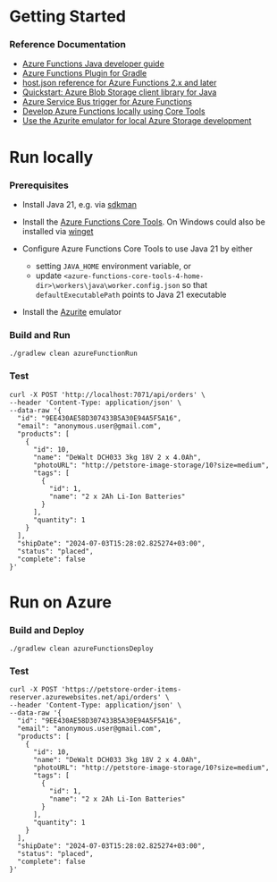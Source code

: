 # Getting Started

### Reference Documentation

* [Azure Functions Java developer guide](https://learn.microsoft.com/en-us/azure/azure-functions/functions-reference-java)
* [Azure Functions Plugin for Gradle](https://github.com/microsoft/azure-gradle-plugins/tree/master/azure-functions-gradle-plugin)
* [host.json reference for Azure Functions 2.x and later](https://learn.microsoft.com/en-us/azure/azure-functions/functions-host-json)
* [Quickstart: Azure Blob Storage client library for Java](https://learn.microsoft.com/en-us/azure/storage/blobs/storage-quickstart-blobs-java?tabs=powershell%2Cmanaged-identity%2Croles-azure-portal%2Csign-in-azure-cli&pivots=blob-storage-quickstart-scratch)
* [Azure Service Bus trigger for Azure Functions](https://learn.microsoft.com/en-us/azure/azure-functions/functions-bindings-service-bus-trigger)
* [Develop Azure Functions locally using Core Tools](https://learn.microsoft.com/en-us/azure/azure-functions/functions-run-local?tabs=linux%2Cisolated-process%2Cnode-v4%2Cpython-v2%2Chttp-trigger%2Ccontainer-apps&pivots=programming-language-java#install-the-azure-functions-core-tools)
* [Use the Azurite emulator for local Azure Storage development](https://learn.microsoft.com/en-us/azure/storage/common/storage-use-azurite)

# Run locally

### Prerequisites

* Install Java 21, e.g. via [sdkman](https://sdkman.io/usage)
* Install
  the [Azure Functions Core Tools](https://learn.microsoft.com/en-us/azure/azure-functions/functions-run-local?tabs=windows%2Cisolated-process%2Cnode-v4%2Cpython-v2%2Chttp-trigger%2Ccontainer-apps&pivots=programming-language-java#install-the-azure-functions-core-tools).
  On Windows could also be installed via [winget](https://winget.run/pkg/Microsoft/Azure.FunctionsCoreTools)

* Configure Azure Functions Core Tools to use Java 21 by either
    * setting `JAVA_HOME` environment variable, or
    * update `<azure-functions-core-tools-4-home-dir>\workers\java\worker.config.json` so that `defaultExecutablePath`
      points to Java 21 executable
* Install the [Azurite](https://learn.microsoft.com/en-us/azure/storage/common/storage-use-azurite) emulator

### Build and Run

```shell
./gradlew clean azureFunctionRun
```

### Test

```shell
curl -X POST 'http://localhost:7071/api/orders' \
--header 'Content-Type: application/json' \
--data-raw '{
  "id": "9EE430AE58D307433B5A30E94A5F5A16",
  "email": "anonymous.user@gmail.com",
  "products": [
    {
      "id": 10,
      "name": "DeWalt DCH033 3kg 18V 2 x 4.0Ah",
      "photoURL": "http://petstore-image-storage/10?size=medium",
      "tags": [
        {
          "id": 1,
          "name": "2 x 2Ah Li-Ion Batteries"
        }
      ],
      "quantity": 1
    }
  ],
  "shipDate": "2024-07-03T15:28:02.825274+03:00",
  "status": "placed",
  "complete": false
}'
```

# Run on Azure

### Build and Deploy

```shell
./gradlew clean azureFunctionsDeploy
```

### Test

```shell
curl -X POST 'https://petstore-order-items-reserver.azurewebsites.net/api/orders' \
--header 'Content-Type: application/json' \
--data-raw '{
  "id": "9EE430AE58D307433B5A30E94A5F5A16",
  "email": "anonymous.user@gmail.com",
  "products": [
    {
      "id": 10,
      "name": "DeWalt DCH033 3kg 18V 2 x 4.0Ah",
      "photoURL": "http://petstore-image-storage/10?size=medium",
      "tags": [
        {
          "id": 1,
          "name": "2 x 2Ah Li-Ion Batteries"
        }
      ],
      "quantity": 1
    }
  ],
  "shipDate": "2024-07-03T15:28:02.825274+03:00",
  "status": "placed",
  "complete": false
}'
```
